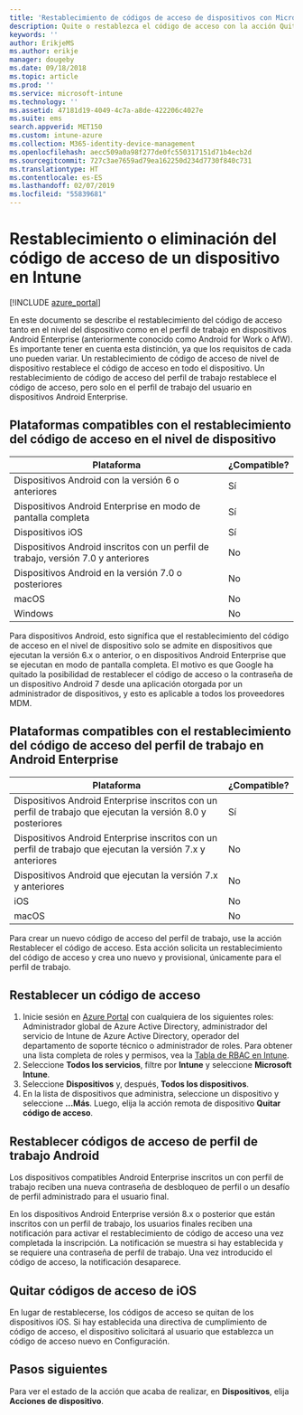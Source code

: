 ```yaml
---
title: 'Restablecimiento de códigos de acceso de dispositivos con Microsoft Intune: Azure | Microsoft Docs'
description: Quite o restablezca el código de acceso con la acción Quitar código de acceso en dispositivos que administre o supervise con Intune.
keywords: ''
author: ErikjeMS
ms.author: erikje
manager: dougeby
ms.date: 09/18/2018
ms.topic: article
ms.prod: ''
ms.service: microsoft-intune
ms.technology: ''
ms.assetid: 47181d19-4049-4c7a-a8de-422206c4027e
ms.suite: ems
search.appverid: MET150
ms.custom: intune-azure
ms.collection: M365-identity-device-management
ms.openlocfilehash: aecc509a0a98f277de0fc550317151d71b4ecb2d
ms.sourcegitcommit: 727c3ae7659ad79ea162250d234d7730f840c731
ms.translationtype: HT
ms.contentlocale: es-ES
ms.lasthandoff: 02/07/2019
ms.locfileid: "55839681"
---
```

# <a name="reset-or-remove-a-device-passcode-in-intune"></a>Restablecimiento o eliminación del código de acceso de un dispositivo en Intune

[!INCLUDE [azure_portal](./includes/azure_portal.md)]

En este documento se describe el restablecimiento del código de acceso tanto en el nivel del dispositivo como en el perfil de trabajo en dispositivos Android Enterprise (anteriormente conocido como Android for Work o AfW). Es importante tener en cuenta esta distinción, ya que los requisitos de cada uno pueden variar. Un restablecimiento de código de acceso de nivel de dispositivo restablece el código de acceso en todo el dispositivo. Un restablecimiento de código de acceso del perfil de trabajo restablece el código de acceso, pero solo en el perfil de trabajo del usuario en dispositivos Android Enterprise.

## <a name="supported-platforms-for-device-level-passcode-reset"></a>Plataformas compatibles con el restablecimiento del código de acceso en el nivel de dispositivo

| Plataforma | ¿Compatible? |
| ---- | ---- |
| Dispositivos Android con la versión 6 o anteriores | Sí |
| Dispositivos Android Enterprise en modo de pantalla completa | Sí |
| Dispositivos iOS | Sí |
| Dispositivos Android inscritos con un perfil de trabajo, versión 7.0 y anteriores | No |
| Dispositivos Android en la versión 7.0 o posteriores | No |
| macOS | No |
| Windows | No |

Para dispositivos Android, esto significa que el restablecimiento del código de acceso en el nivel de dispositivo solo se admite en dispositivos que ejecutan la versión 6.x o anterior, o en dispositivos Android Enterprise que se ejecutan en modo de pantalla completa. El motivo es que Google ha quitado la posibilidad de restablecer el código de acceso o la contraseña de un dispositivo Android 7 desde una aplicación otorgada por un administrador de dispositivos, y esto es aplicable a todos los proveedores MDM.

## <a name="supported-platforms-for-android-enterprise-work-profile-passcode-reset"></a>Plataformas compatibles con el restablecimiento del código de acceso del perfil de trabajo en Android Enterprise

| Plataforma | ¿Compatible? |
| ---- | ---- |
| Dispositivos Android Enterprise inscritos con un perfil de trabajo que ejecutan la versión 8.0 y posteriores | Sí |
| Dispositivos Android Enterprise inscritos con un perfil de trabajo que ejecutan la versión 7.x y anteriores | No |
| Dispositivos Android que ejecutan la versión 7.x y anteriores | No |
| iOS | No |
| macOS | No |

Para crear un nuevo código de acceso del perfil de trabajo, use la acción Restablecer el código de acceso. Esta acción solicita un restablecimiento del código de acceso y crea uno nuevo y provisional, únicamente para el perfil de trabajo. 

## <a name="reset-a-passcode"></a>Restablecer un código de acceso


1. Inicie sesión en [Azure Portal](https://portal.azure.com) con cualquiera de los siguientes roles: Administrador global de Azure Active Directory, administrador del servicio de Intune de Azure Active Directory, operador del departamento de soporte técnico o administrador de roles. Para obtener una lista completa de roles y permisos, vea la [Tabla de RBAC en Intune](https://gallery.technet.microsoft.com/Intune-RBAC-table-2e3c9a1a).
2. Seleccione **Todos los servicios**, filtre por **Intune** y seleccione **Microsoft Intune**.
3. Seleccione **Dispositivos** y, después, **Todos los dispositivos**.
4. En la lista de dispositivos que administra, seleccione un dispositivo y seleccione **...Más**. Luego, elija la acción remota de dispositivo **Quitar código de acceso**.

## <a name="reset-android-work-profile-passcodes"></a>Restablecer códigos de acceso de perfil de trabajo Android

Los dispositivos compatibles Android Enterprise inscritos un con perfil de trabajo reciben una nueva contraseña de desbloqueo de perfil o un desafío de perfil administrado para el usuario final.

En los dispositivos Android Enterprise versión 8.x o posterior que están inscritos con un perfil de trabajo, los usuarios finales reciben una notificación para activar el restablecimiento de código de acceso una vez completada la inscripción. La notificación se muestra si hay establecida y se requiere una contraseña de perfil de trabajo. Una vez introducido el código de acceso, la notificación desaparece.


## <a name="remove-ios-passcodes"></a>Quitar códigos de acceso de iOS

En lugar de restablecerse, los códigos de acceso se quitan de los dispositivos iOS. Si hay establecida una directiva de cumplimiento de código de acceso, el dispositivo solicitará al usuario que establezca un código de acceso nuevo en Configuración.

## <a name="next-steps"></a>Pasos siguientes

Para ver el estado de la acción que acaba de realizar, en **Dispositivos**, elija **Acciones de dispositivo**.
